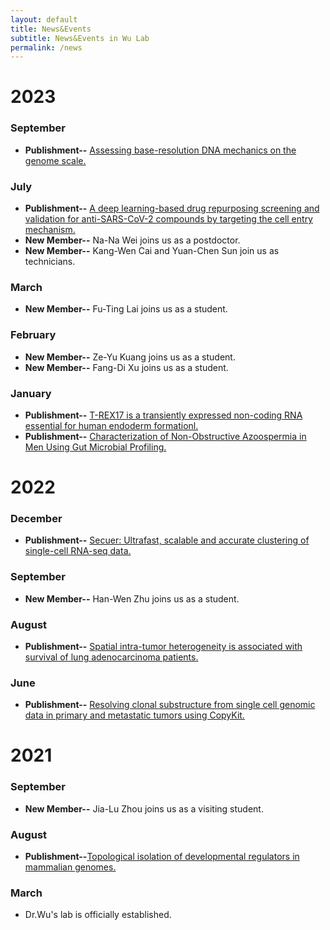 ```yaml
---
layout: default
title: News&Events
subtitle: News&Events in Wu Lab
permalink: /news
---
```


# 2023
### September
- **Publishment--**
[Assessing base-resolution DNA mechanics on the genome scale.](https://academic.oup.com/nar/advance-article/doi/10.1093/nar/gkad720/7269185?login=false)

### July
- **Publishment--**
[A deep learning-based drug repurposing screening and validation for anti-SARS-CoV-2 compounds by targeting the cell entry mechanism.](../papers/30(2).pdf)
- **New Member--**
Na-Na Wei joins us as a postdoctor.
- **New Member--**
Kang-Wen Cai and Yuan-Chen Sun join us as technicians.

### March
- **New Member--**
Fu-Ting Lai joins us as a student.

### February
- **New Member--**
Ze-Yu Kuang joins us as a student.
- **New Member--**
Fang-Di Xu joins us as a student.

### January
- **Publishment--**
[T-REX17 is a transiently expressed non-coding RNA essential for human endoderm formationl.](https://elifesciences.org/articles/83077)
- **Publishment--**
[Characterization of Non-Obstructive Azoospermia in Men Using Gut Microbial Profiling.](https://www.mdpi.com/2077-0383/12/2/701)

# 2022
### December
- **Publishment--**
[Secuer: Ultrafast, scalable and accurate clustering of single-cell RNA-seq data.](https://doi.org/10.1371/journal.pcbi.1010753)

### September
- **New Member--**
Han-Wen Zhu joins us as a student.

### August
- **Publishment--**
[Spatial intra-tumor heterogeneity is associated with survival of lung adenocarcinoma patients.](https://doi.org/10.1016/j.xgen.2022.100165)

### June
- **Publishment--**
[Resolving clonal substructure from single cell genomic data in primary and metastatic tumors using CopyKit.](https://doi.org/10.1158/1538-7445.AM2022-1210)
  
# 2021
### September
- **New Member--**
Jia-Lu Zhou joins us as a visiting student.

### August
- **Publishment--**[Topological isolation of developmental regulators in mammalian genomes.](https://doi.org/10.1038/s41467-021-24951-7)

### March
- Dr.Wu's lab is officially established.



